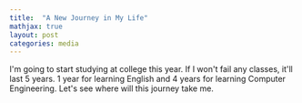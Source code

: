 ```yaml
---
title:  "A New Journey in My Life"
mathjax: true
layout: post
categories: media
---
```



I'm going to start studying at college this year. If I won't fail any classes, it'll last 5 years. 1 year for learning English and 4 years for learning Computer Engineering.
Let's see where will this journey take me.
